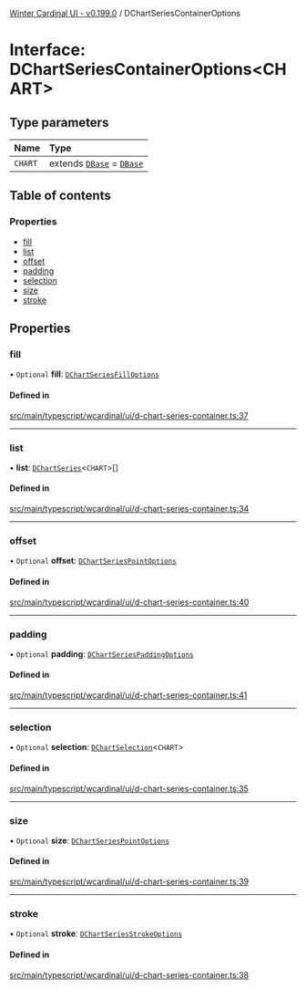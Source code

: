 [Winter Cardinal UI - v0.199.0](../index.md) / DChartSeriesContainerOptions

# Interface: DChartSeriesContainerOptions<CHART\>

## Type parameters

| Name | Type |
| :------ | :------ |
| `CHART` | extends [`DBase`](../classes/DBase.md) = [`DBase`](../classes/DBase.md) |

## Table of contents

### Properties

- [fill](DChartSeriesContainerOptions.md#fill)
- [list](DChartSeriesContainerOptions.md#list)
- [offset](DChartSeriesContainerOptions.md#offset)
- [padding](DChartSeriesContainerOptions.md#padding)
- [selection](DChartSeriesContainerOptions.md#selection)
- [size](DChartSeriesContainerOptions.md#size)
- [stroke](DChartSeriesContainerOptions.md#stroke)

## Properties

### fill

• `Optional` **fill**: [`DChartSeriesFillOptions`](DChartSeriesFillOptions.md)

#### Defined in

[src/main/typescript/wcardinal/ui/d-chart-series-container.ts:37](https://github.com/winter-cardinal/winter-cardinal-ui/blob/v0.199.0/src/main/typescript/wcardinal/ui/d-chart-series-container.ts#L37)

___

### list

• **list**: [`DChartSeries`](DChartSeries.md)<`CHART`\>[]

#### Defined in

[src/main/typescript/wcardinal/ui/d-chart-series-container.ts:34](https://github.com/winter-cardinal/winter-cardinal-ui/blob/v0.199.0/src/main/typescript/wcardinal/ui/d-chart-series-container.ts#L34)

___

### offset

• `Optional` **offset**: [`DChartSeriesPointOptions`](DChartSeriesPointOptions.md)

#### Defined in

[src/main/typescript/wcardinal/ui/d-chart-series-container.ts:40](https://github.com/winter-cardinal/winter-cardinal-ui/blob/v0.199.0/src/main/typescript/wcardinal/ui/d-chart-series-container.ts#L40)

___

### padding

• `Optional` **padding**: [`DChartSeriesPaddingOptions`](DChartSeriesPaddingOptions.md)

#### Defined in

[src/main/typescript/wcardinal/ui/d-chart-series-container.ts:41](https://github.com/winter-cardinal/winter-cardinal-ui/blob/v0.199.0/src/main/typescript/wcardinal/ui/d-chart-series-container.ts#L41)

___

### selection

• `Optional` **selection**: [`DChartSelection`](DChartSelection.md)<`CHART`\>

#### Defined in

[src/main/typescript/wcardinal/ui/d-chart-series-container.ts:35](https://github.com/winter-cardinal/winter-cardinal-ui/blob/v0.199.0/src/main/typescript/wcardinal/ui/d-chart-series-container.ts#L35)

___

### size

• `Optional` **size**: [`DChartSeriesPointOptions`](DChartSeriesPointOptions.md)

#### Defined in

[src/main/typescript/wcardinal/ui/d-chart-series-container.ts:39](https://github.com/winter-cardinal/winter-cardinal-ui/blob/v0.199.0/src/main/typescript/wcardinal/ui/d-chart-series-container.ts#L39)

___

### stroke

• `Optional` **stroke**: [`DChartSeriesStrokeOptions`](DChartSeriesStrokeOptions.md)

#### Defined in

[src/main/typescript/wcardinal/ui/d-chart-series-container.ts:38](https://github.com/winter-cardinal/winter-cardinal-ui/blob/v0.199.0/src/main/typescript/wcardinal/ui/d-chart-series-container.ts#L38)
